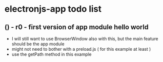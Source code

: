 # electronjs-app todo list

## () - r0 - first version of app module hello world
* I will still want to use BrowserWindow also with this, but the main feature should be the app module
* might not need to bother with a preload.js ( for this example at least )
* use the getPath method in this example